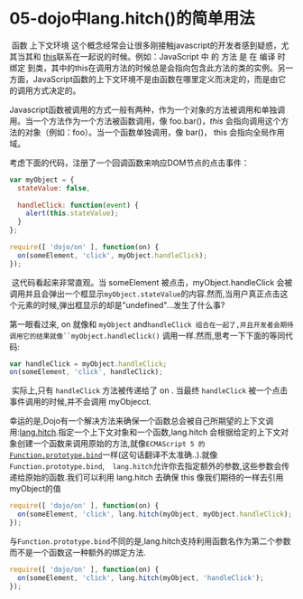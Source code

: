 # 05-dojo中lang.hitch()的简单用法

​       函数 上下文环境 这个概念经常会让很多刚接触javascript的开发者感到疑惑，尤其当其和 [this](javascript:void())联系在一起说的时候。例如：JavaScript 中 的 方法 是 在 编译 时 绑定 到类，其中的this在调用方法的时候总是会指向包含此方法的类的实例。另一方面，JavaScript函数的上下文环境不是由函数在哪里定义而决定的，而是由它的调用方式决定的。 

​       Javascript函数被调用的方式一般有两种，作为一个对象的方法被调用和单独调用。当一个方法作为一个方法被函数调用，像 foo.bar()，*this* 会指向调用这个方法的对象（例如：foo）。当一个函数单独调用，像 bar()， this  会指向全局作用域。

 考虑下面的代码，注册了一个回调函数来响应DOM节点的点击事件：

```js
var myObject = {
  stateValue: false,
 
  handleClick: function(event) {
    alert(this.stateValue);
  }
};
 
require([ 'dojo/on' ], function(on) {
  on(someElement, 'click', myObject.handleClick);
});
```

​       这代码看起来非常直观。当 someElement 被点击，myObject.handleClick 会被调用并且会弹出一个框显示`myObject.stateValue`的内容.然而,当用户真正点击这个元素的时候,弹出框显示的却是"undefined"...发生了什么事?

   第一眼看过来, on  就像和 `myObject` and`handleClick 组合在一起了,并且开发者会期待调用它的结果就像``myObject.handleClick()` 调用一样.然而,思考一下下面的等同代码:

```js
var handleClick = myObject.handleClick;
on(someElement, 'click', handleClick);
```

​      实际上,只有 `handleClick` 方法被传递给了 on . 当最终 `handleClick` 被一个点击事件调用的时候,并不会调用  myObjecct.

​       幸运的是,Dojo有一个解决方法来确保一个函数总会被自己所期望的上下文调用:[lang.hitch](javascript:void()).指定一个上下文对象和一个函数,lang.hitch 会根据给定的上下文对象创建一个函数来调用原始的方法,就像`ECMAScript 5 的`[`Function.prototype.bind`](javascript:void())一样(这句话翻译不太准确..).就像`Function.prototype.bind`,`  lang.hitch`允许你去指定额外的参数,这些参数会传递给原始的函数.我们可以利用 lang.hitch 去确保 this 像我们期待的一样去引用myObject的值

```js
require([ 'dojo/on' ], function(on) {
  on(someElement, 'click', lang.hitch(myObject, myObject.handleClick);
});
```

​        与`Function.prototype.bind`不同的是,lang.hitch支持利用函数名作为第二个参数而不是一个函数这一种额外的绑定方法.

```js
require([ 'dojo/on' ], function(on) {
  on(someElement, 'click', lang.hitch(myObject, 'handleClick');
});
```

